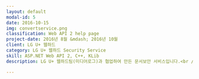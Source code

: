 ```yaml
---
layout: default
modal-id: 5
date: 2016-10-15
img: convertservice.png
classification: Web API 2 help page
project-date: 2016년 8월 &mdash; 2016년 10월
client: LG U+ 웹하드
category: LG U+ 웹하드 Security Service
skill: ASP.NET Web API 2, C++, KLib
description: LG U+ 웹하드팀(미디어로그)과 협업하여 만든 문서보안 서비스입니다.<br />ASP.NET Web API 2 로 구현되었으며, 고려대학교의 KLib 를 사용하여 파일을 ARIA 암호화할 수 있습니다.<br />또한, Hadnysis 사의 Docuzen API 를 사용하여 문서 파일을 보안 PDF 파일로 변환하여 업로드, 다운로드하는 기능을 제공하고 있습니다.<br />물론 파일 업로드, 다운로드는 비동기 / 동기 모두 지원하도록 구현하였습니다.<br /><br /><a href="http://www.webhard.co.kr/webII/page/service/?p=edrm" target="_blank">LG U+ 웹하드 문서보안 소개 페이지</a>를 방문해 보세요!

---
```


